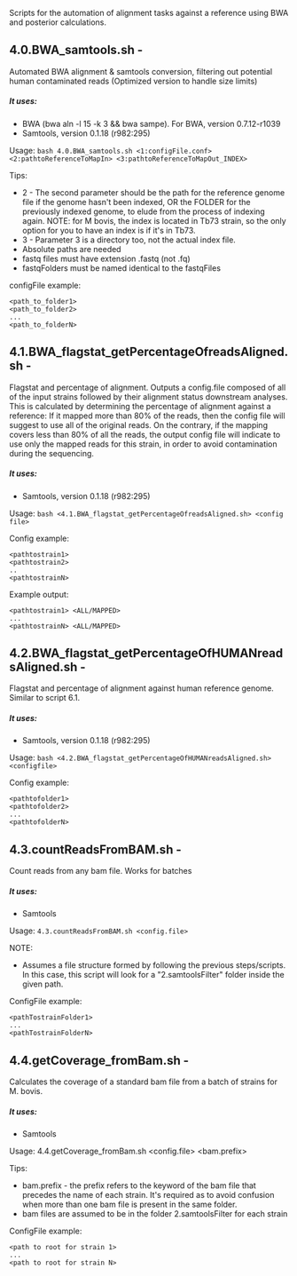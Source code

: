 Scripts for the automation of alignment tasks against a reference using BWA and posterior calculations.

## 4.0.BWA_samtools.sh -
Automated BWA alignment & samtools conversion, filtering out potential human contaminated reads (Optimized version to handle size limits)

##### It uses: 
* BWA (bwa aln -l 15 -k 3 && bwa sampe). For BWA, version 0.7.12-r1039
* Samtools, version 0.1.18 (r982:295)

Usage: ```bash 4.0.BWA_samtools.sh <1:configFile.conf> <2:pathtoReferenceToMapIn> <3:pathtoReferenceToMapOut_INDEX>```

Tips:
* 2 - The second parameter should be the path for the reference genome file if the genome hasn't been indexed, OR the FOLDER for the previously indexed genome, to elude from the process of indexing again. NOTE: for M bovis, the index is located in Tb73 strain, so the only option for you to have an index is if it's in Tb73.
* 3 - Parameter 3 is a directory too, not the actual index file. 
* Absolute paths are needed
* fastq files must have extension .fastq (not .fq)
* fastqFolders must be named identical to the fastqFiles

configFile example:
```
<path_to_folder1>
<path_to_folder2>
...
<path_to_folderN>
```

## 4.1.BWA_flagstat_getPercentageOfreadsAligned.sh -
Flagstat and percentage of alignment. Outputs a config.file composed of all of the input strains followed by their alignment status downstream analyses. This is calculated by determining the percentage of alignment against a reference: If it mapped more than 80% of the reads, then the config file will suggest to use all of the original reads. On the contrary, if the mapping covers less than 80% of all the reads, the output config file will indicate to use only the mapped reads for this strain, in order to avoid contamination during the sequencing.

##### It uses: 
* Samtools, version 0.1.18 (r982:295)

Usage: ```bash <4.1.BWA_flagstat_getPercentageOfreadsAligned.sh> <config file>```
  
Config example:
```
<pathtostrain1>
<pathtostrain2>
..
<pathtostrainN>
```

Example output:
```
<pathtostrain1> <ALL/MAPPED>
...
<pathtostrainN> <ALL/MAPPED>
```

## 4.2.BWA_flagstat_getPercentageOfHUMANreadsAligned.sh -
Flagstat and percentage of alignment against human reference genome. Similar to script 6.1.

##### It uses: 
- Samtools, version 0.1.18 (r982:295)

Usage: ```bash <4.2.BWA_flagstat_getPercentageOfHUMANreadsAligned.sh> <configfile>```

Config example:
```
<pathtofolder1>
<pathtofolder2>
...
<pathtofolderN>
```

## 4.3.countReadsFromBAM.sh -
Count reads from any bam file. Works for batches

##### It uses:
* Samtools

Usage: ```4.3.countReadsFromBAM.sh <config.file>``` 

NOTE:
* Assumes a file structure formed by following the previous steps/scripts. In this case, this script will look for a "2.samtoolsFilter" folder inside the given path.

ConfigFile example:
```
<pathTostrainFolder1>
...
<pathTostrainFolderN>
```

## 4.4.getCoverage_fromBam.sh - 
Calculates the coverage of a standard bam file from a batch of strains for M. bovis.

##### It uses:
- Samtools

Usage: 4.4.getCoverage_fromBam.sh <config.file> <bam.prefix>

Tips:
* bam.prefix - the prefix refers to the keyword of the bam file that precedes the name of each strain. It's required as to avoid confusion when more than one bam file is present in the same folder.
* bam files are assumed to be in the folder 2.samtoolsFilter for each strain

ConfigFile example:
```
<path to root for strain 1>
...
<path to root for strain N>
```
